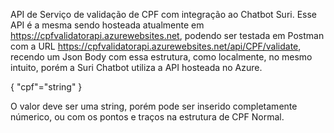 API de Serviço de validação de CPF com integração ao Chatbot Suri. Esse API é a mesma sendo hosteada atualmente em https://cpfvalidatorapi.azurewebsites.net, podendo ser testada em Postman com a URL https://cpfvalidatorapi.azurewebsites.net/api/CPF/validate, recendo um Json Body com essa estrutura, como localmente, no mesmo intuito, porém a Suri Chatbot utiliza a API hosteada no Azure.

{
  "cpf"="string"
}

O valor deve ser uma string, porém pode ser inserido completamente númerico, ou com os pontos e traços na estrutura de CPF Normal.
